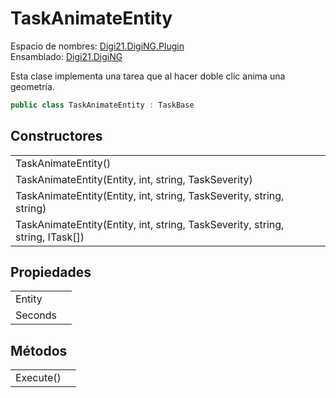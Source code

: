 # TaskAnimateEntity

Espacio de nombres: [Digi21.DigiNG.Plugin](/digi3d-net/programacion/.net/referencia/digi21.diging.plugin/)  
Ensamblado: [Digi21.DigiNG](/digi3d-net/programacion/.net/referencia/digi21.diging.plugin/digi21.diging/)

Esta clase implementa una tarea que al hacer doble clic anima una geometría.

```csharp
public class TaskAnimateEntity : TaskBase
```

## Constructores

|  |  |
| :--- | :--- |
| TaskAnimateEntity\(\) |  |
| TaskAnimateEntity\(Entity, int, string, TaskSeverity\) |  |
| TaskAnimateEntity\(Entity, int, string, TaskSeverity, string, string\) |  |
| TaskAnimateEntity\(Entity, int, string, TaskSeverity, string, string, ITask\[\]\) |  |

## Propiedades

|  |  |
| :--- | :--- |
| Entity |  |
| Seconds |  |

## Métodos

|  |  |
| :--- | :--- |
| Execute\(\) |  |

